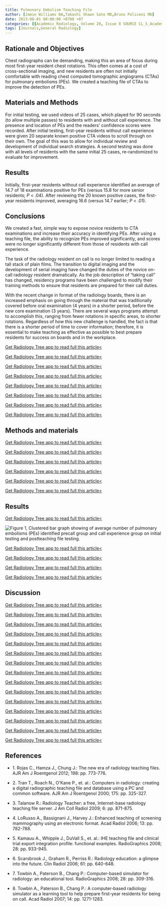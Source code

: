 ```yaml
---
title: Pulmonary Embolism Teaching File
author: [Jamie Williams BA,Takashi Shawn Sato MD,Bruno Policeni MD]
date: 2013-08-01 00:00:00 +0700 +07
categories: [{Academic Radiology, Volume 20, Issue 8 SOURCE CL_S_AcademicRadiologyVolume20Issue8 1}]
tags: [Journals,General Radiology]
---
```

## Rationale and Objectives

Chest radiographs can be demanding, making this an area of focus during most first-year resident chest rotations. This often comes at a cost of cross-sectional imaging, and new residents are often not initially comfortable with reading chest computed tomographic angiograms (CTAs) for pulmonary embolisms (PEs). We created a teaching file of CTAs to improve the detection of PEs.

## Materials and Methods

For initial testing, we used videos of 25 cases, which played for 90 seconds (to allow multiple passes) to residents with and without call experience. The presence and location of PEs and the readers' confidence scores were recorded. After initial testing, first-year residents without call experience were given 20 separate known positive CTA videos to scroll through on their own. The goal of this was to allow for individual review and development of individual search strategies. A second testing was done with all levels of residents with the same initial 25 cases, re-randomized to evaluate for improvement.

## Results

Initially, first-year residents without call experience identified an average of 14.7 of 18 examinations positive for PEs (versus 15.8 for more senior residents; _P_ < .04). After reviewing the 20 known positive cases, the first-year residents improved, averaging 16.6 (versus 14.7 earlier; _P_ < .01).

## Conclusions

We created a fast, simple way to expose novice residents to CTA examinations and increase their accuracy in identifying PEs. After using a teaching file, the ability to recognize PEs improved significantly, and scores were no longer significantly different from those of residents with call experience.

The task of the radiology resident on call is no longer limited to reading a tall stack of plain films. The transition to digital imaging and the development of serial imaging have changed the duties of the novice on-call radiology resident dramatically. As the job description of “taking call” has changed, residency programs have been challenged to modify their training methods to ensure that residents are prepared for their call duties.

With the recent change in format of the radiology boards, there is an increased emphasis on going through the material that was traditionally covered before oral examination (4 years) in a shorter period, before the new core examination (3 years). There are several ways programs attempt to accomplish this, ranging from fewer rotations in specific areas, to shorter rotations. Regardless of how this new challenge is handled, the fact is that there is a shorter period of time to cover information; therefore, it is essential to make teaching as effective as possible to best prepare residents for success on boards and in the workplace.

[Get Radiology Tree app to read full this article<](https://clinicalpub.com/app)

[Get Radiology Tree app to read full this article<](https://clinicalpub.com/app)

[Get Radiology Tree app to read full this article<](https://clinicalpub.com/app)

[Get Radiology Tree app to read full this article<](https://clinicalpub.com/app)

[Get Radiology Tree app to read full this article<](https://clinicalpub.com/app)

[Get Radiology Tree app to read full this article<](https://clinicalpub.com/app)

[Get Radiology Tree app to read full this article<](https://clinicalpub.com/app)

[Get Radiology Tree app to read full this article<](https://clinicalpub.com/app)

## Methods and materials

[Get Radiology Tree app to read full this article<](https://clinicalpub.com/app)

[Get Radiology Tree app to read full this article<](https://clinicalpub.com/app)

[Get Radiology Tree app to read full this article<](https://clinicalpub.com/app)

[Get Radiology Tree app to read full this article<](https://clinicalpub.com/app)

[Get Radiology Tree app to read full this article<](https://clinicalpub.com/app)

[Get Radiology Tree app to read full this article<](https://clinicalpub.com/app)

## Results

[Get Radiology Tree app to read full this article<](https://clinicalpub.com/app)

![Figure 1, Clustered bar graph showing of average number of pulmonary embolisms (PEs) identified precall group and call experience group on initial testing and postteaching file testing.](https://storage.googleapis.com/dl.dentistrykey.com/clinical/PulmonaryEmbolismTeachingFile/0_1s20S1076633213000755.jpg)

[Get Radiology Tree app to read full this article<](https://clinicalpub.com/app)

[Get Radiology Tree app to read full this article<](https://clinicalpub.com/app)

[Get Radiology Tree app to read full this article<](https://clinicalpub.com/app)

[Get Radiology Tree app to read full this article<](https://clinicalpub.com/app)

## Discussion

[Get Radiology Tree app to read full this article<](https://clinicalpub.com/app)

[Get Radiology Tree app to read full this article<](https://clinicalpub.com/app)

[Get Radiology Tree app to read full this article<](https://clinicalpub.com/app)

[Get Radiology Tree app to read full this article<](https://clinicalpub.com/app)

[Get Radiology Tree app to read full this article<](https://clinicalpub.com/app)

[Get Radiology Tree app to read full this article<](https://clinicalpub.com/app)

[Get Radiology Tree app to read full this article<](https://clinicalpub.com/app)

[Get Radiology Tree app to read full this article<](https://clinicalpub.com/app)

[Get Radiology Tree app to read full this article<](https://clinicalpub.com/app)

[Get Radiology Tree app to read full this article<](https://clinicalpub.com/app)

[Get Radiology Tree app to read full this article<](https://clinicalpub.com/app)

[Get Radiology Tree app to read full this article<](https://clinicalpub.com/app)

[Get Radiology Tree app to read full this article<](https://clinicalpub.com/app)

[Get Radiology Tree app to read full this article<](https://clinicalpub.com/app)

[Get Radiology Tree app to read full this article<](https://clinicalpub.com/app)

## References

- 1\. Rojas C., Hamza J., Chung J.: The new era of radiology teaching files. AJR Am J Roentgenol 2012; 198: pp. 773-776.


- 2\. Tran T., Roach N., O'Kane P., et. al.: Computers in radiology: creating a digital radiographic teaching file and database using a PC and common software. AJR Am J Roentgenol 2000; 175: pp. 325-327.


- 3\. Talanow R.: Radiology Teacher: a free, Internet-base radiology teaching file server. J Am Coll Radiol 2009; 6: pp. 871-875.


- 4\. LoRusso A., Bassignani J., Harvey J.: Enhanced teaching of screening mammography using an electronic format. Acad Radiol 2006; 13: pp. 782-788.


- 5\. Kamauu A., Whipple J., DuVall S., et. al.: IHE teaching file and clinical trial export integration profile: functional examples. RadioGraphics 2008; 28: pp. 933-945.


- 6\. Scarsbrook J., Graham R., Perriss R.: Radiology education: a glimpse into the future. Clin Radiol 2006; 61: pp. 640-648.


- 7\. Towbin A., Paterson B., Chang P.: Computer-based simulator for radiology: an educational tool. RadioGraphics 2008; 28: pp. 309-316.


- 8\. Towbin A., Paterson B., Chang P.: A computer-based radiology simulator as a learning tool to help prepare first-year residents for being on call. Acad Radiol 2007; 14: pp. 1271-1283.